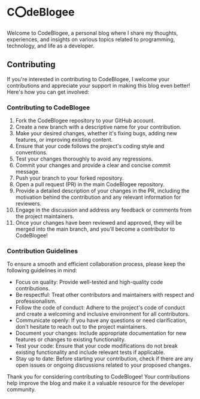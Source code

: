 # C⭕deBlogee

Welcome to CodeBlogee, a personal blog where I share my thoughts, experiences, and insights on various topics related to programming, technology, and life as a developer.

## Contributing

If you're interested in contributing to CodeBlogee, I welcome your contributions and appreciate your support in making this blog even better! Here's how you can get involved:

### Contributing to CodeBlogee

1. Fork the CodeBlogee repository to your GitHub account.
2. Create a new branch with a descriptive name for your contribution.
3. Make your desired changes, whether it's fixing bugs, adding new features, or improving existing content.
4. Ensure that your code follows the project's coding style and conventions.
5. Test your changes thoroughly to avoid any regressions.
6. Commit your changes and provide a clear and concise commit message.
7. Push your branch to your forked repository.
8. Open a pull request (PR) in the main CodeBlogee repository.
9. Provide a detailed description of your changes in the PR, including the motivation behind the contribution and any relevant information for reviewers.
10. Engage in the discussion and address any feedback or comments from the project maintainers.
11. Once your changes have been reviewed and approved, they will be merged into the main branch, and you'll become a contributor to CodeBlogee!

### Contribution Guidelines

To ensure a smooth and efficient collaboration process, please keep the following guidelines in mind:

- Focus on quality: Provide well-tested and high-quality code contributions.
- Be respectful: Treat other contributors and maintainers with respect and professionalism.
- Follow the code of conduct: Adhere to the project's code of conduct and create a welcoming and inclusive environment for all contributors.
- Communicate openly: If you have any questions or need clarification, don't hesitate to reach out to the project maintainers.
- Document your changes: Include appropriate documentation for new features or changes to existing functionality.
- Test your code: Ensure that your code modifications do not break existing functionality and include relevant tests if applicable.
- Stay up to date: Before starting your contribution, check if there are any open issues or ongoing discussions related to your proposed changes.

Thank you for considering contributing to CodeBlogee! Your contributions help improve the blog and make it a valuable resource for the developer community.
